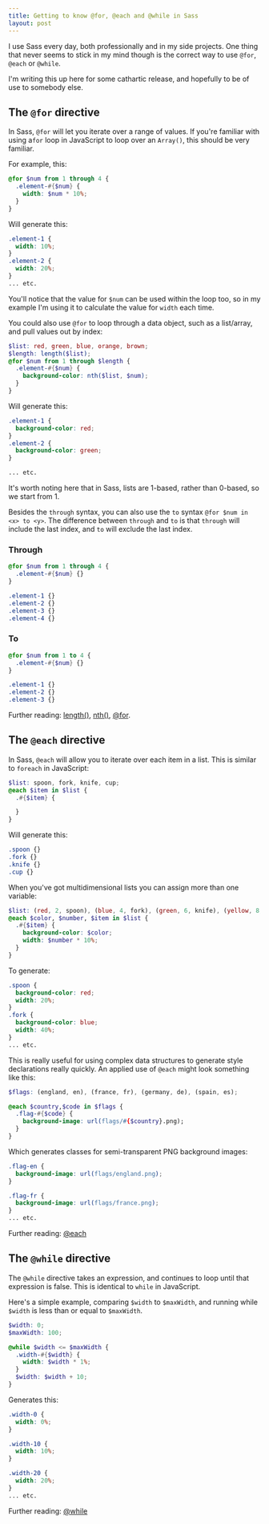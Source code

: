 ```yaml
---
title: Getting to know @for, @each and @while in Sass
layout: post
---
```


I use Sass every day, both professionally and in my side projects. One thing that never seems to stick in my mind though is the correct way to use `@for`, `@each` or `@while`.

I'm writing this up here for some cathartic release, and hopefully to be of use to somebody else.

<!-- more -->

## The `@for` directive

In Sass, `@for` will let you iterate over a range of values. If you're familiar with using a`for` loop in JavaScript to loop over an `Array()`, this should be very familiar.

For example, this:

``` scss
@for $num from 1 through 4 {
  .element-#{$num} {
    width: $num * 10%;
  }
}
```

Will generate this:

``` css
.element-1 {
  width: 10%;
}
.element-2 {
  width: 20%;
}
... etc.
```

You'll notice that the value for `$num` can be used within the loop too, so in my example I'm using it to calculate the value for `width` each time.

You could also use `@for` to loop through a data object, such as a list/array, and pull values out by index:

``` scss
$list: red, green, blue, orange, brown;
$length: length($list);
@for $num from 1 through $length {
  .element-#{$num} {
    background-color: nth($list, $num);
  }
}

```

Will generate this:

``` css
.element-1 {
  background-color: red;
}
.element-2 {
  background-color: green;
}

... etc.
```

It's worth noting here that in Sass, lists are 1-based, rather than 0-based, so we start from 1.

Besides the `through` syntax, you can also use the `to` syntax `@for $num in <x> to <y>`. The difference between `through` and `to` is that `through` will include the last index, and `to` will exclude the last index.

### Through

``` scss
@for $num from 1 through 4 {
  .element-#{$num} {}
}
```

``` css
.element-1 {}
.element-2 {}
.element-3 {}
.element-4 {}
```

### To

``` scss
@for $num from 1 to 4 {
  .element-#{$num} {}
}
```

``` css
.element-1 {}
.element-2 {}
.element-3 {}
```

Further reading: [length()](http://sass-lang.com/documentation/Sass/Script/Functions.html#length-instance_method), [nth()](http://sass-lang.com/documentation/Sass/Script/Functions.html#nth-instance_method), [@for](http://sass-lang.com/documentation/file.SASS_REFERENCE.html#_10).


## The `@each` directive

In Sass, `@each` will allow you to iterate over each item in a list. This is similar to `foreach` in JavaScript:

``` scss
$list: spoon, fork, knife, cup;
@each $item in $list {
  .#{$item} {

  }
}
```

Will generate this:

``` css
.spoon {}
.fork {}
.knife {}
.cup {}
```

When you've got multidimensional lists you can assign more than one variable:

``` scss
$list: (red, 2, spoon), (blue, 4, fork), (green, 6, knife), (yellow, 8, cup);
@each $color, $number, $item in $list {
  .#{$item} {
    background-color: $color;
    width: $number * 10%;
  }
}
```

To generate:

``` css
.spoon {
  background-color: red;
  width: 20%;
}
.fork {
  background-color: blue;
  width: 40%;
}
... etc.
```

This is really useful for using complex data structures to generate style declarations really quickly. An applied use of `@each` might look something like this:

``` scss
$flags: (england, en), (france, fr), (germany, de), (spain, es);

@each $country,$code in $flags {
  .flag-#{$code} {
    background-image: url(flags/#{$country}.png);
  }
}
```

Which generates classes for semi-transparent PNG background images:

``` css
.flag-en {
  background-image: url(flags/england.png);
}

.flag-fr {
  background-image: url(flags/france.png);
}
... etc.
```

Further reading: [@each](http://sass-lang.com/documentation/file.SASS_REFERENCE.html#_11)


## The `@while` directive

The `@while` directive takes an expression, and continues to loop until that expression is false. This is identical to `while` in JavaScript.

Here's a simple example, comparing `$width` to `$maxWidth`, and running while `$width` is less than or equal to `$maxWidth`.

``` scss
$width: 0;
$maxWidth: 100;

@while $width <= $maxWidth {
  .width-#{$width} {
    width: $width * 1%;
  }
  $width: $width + 10;
}

```

Generates this:

``` css
.width-0 {
  width: 0%;
}

.width-10 {
  width: 10%;
}

.width-20 {
  width: 20%;
}
... etc.
```

Further reading: [@while](http://sass-lang.com/documentation/file.SASS_REFERENCE.html#_12)

